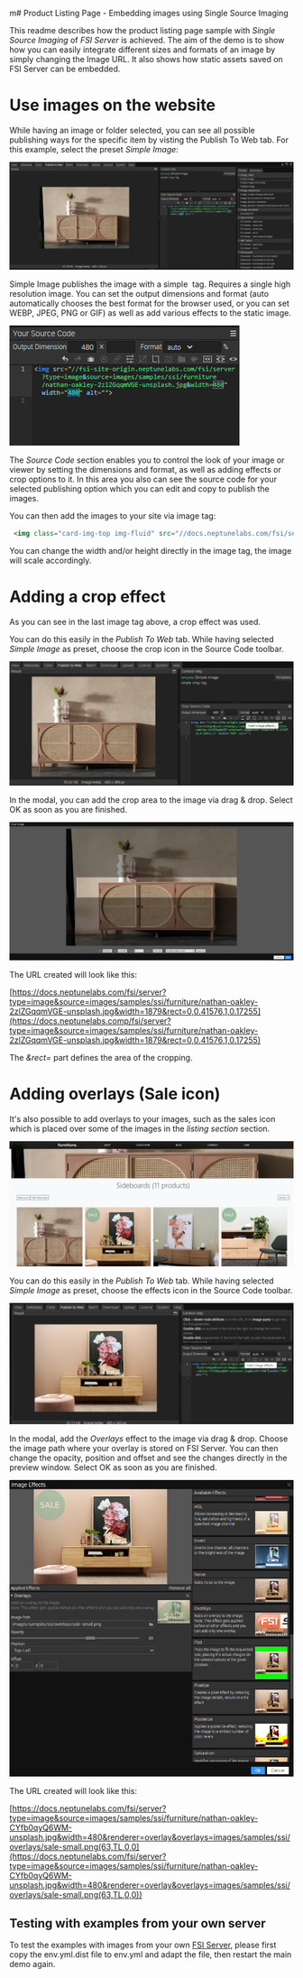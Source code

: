 m# Product Listing Page - Embedding images using Single Source Imaging

This readme describes how the product listing page sample with *Single Source Imaging* of *FSI Server* is achieved.
The aim of the demo is to show how you can easily integrate different sizes and formats of an image by simply changing the Image URL.
It also shows how static assets saved on FSI Server can be embedded.

# Use images on the website

While having an image or folder selected, you can see all possible publishing ways for the specific item by visting the Publish To Web tab.
For this example, select the preset *Simple Image*:

![Config Image](readme-plp-1.png)

Simple Image publishes the image with a simple <img> tag. Requires a single high resolution image. You can set the output dimensions and format (auto automatically chooses the best format for the browser used, or you can set WEBP, JPEG, PNG or GIF) as well as add various effects to the static image.

![Config Image](readme-plp-2.png)

The *Source Code* section enables you to control the look of your image or viewer by setting the dimensions and format, as well as adding effects or crop options to it.
In this area you also can see the source code for your selected publishing option which you can edit and copy to publish the images.

You can then add the images to your site via image tag:

```html
 <img class="card-img-top img-fluid" src="//docs.neptunelabs.com/fsi/server?type=image&source=images/samples/ssi/furniture/nathan-oakley-boFO5uIUKUU-unsplash.jpg&width=283" alt="" width="283">
```
You can change the width and/or height directly in the image tag, the image will scale accordingly.

# Adding a crop effect

As you can see in the last image tag above, a crop effect was used.

You can do this easily in the *Publish To Web* tab. While having selected *Simple Image* as preset,
choose the crop icon in the Source Code toolbar.

![Config Image](readme-plp-3.png)

In the modal, you can add the crop area to the image via drag & drop.
Select OK as soon as you are finished.

![Config Image](readme-plp-4.png)

The URL created will look like this:


[https://docs.neptunelabs.com/fsi/server?type=image&source=images/samples/ssi/furniture/nathan-oakley-2zlZGqqmVGE-unsplash.jpg&width=1879&rect=0,0.41576,1,0.17255](https://docs.neptunelabs.comp/fsi/server?type=image&source=images/samples/ssi/furniture/nathan-oakley-2zlZGqqmVGE-unsplash.jpg&width=1879&rect=0,0.41576,1,0.17255)

The *&rect=* part defines the area of the cropping.

# Adding overlays (Sale icon)

It's also possible to add overlays to your images, such as the sales icon which is placed
over some of the images in the *listing section* section.

![Config Image](readme-plp-5.png)

You can do this easily in the *Publish To Web* tab. While having selected *Simple Image* as preset,
choose the effects icon in the Source Code toolbar.

![Config Image](readme-plp-6.png)

In the modal, add the *Overlays* effect to the image via drag & drop.
Choose the image path where your overlay is stored on FSI Server. You can then change the opacity, position and offset and
see the changes directly in the preview window.
Select OK as soon as you are finished.

![Config Image](readme-plp-7.png)

The URL created will look like this:


[https://docs.neptunelabs.com/fsi/server?type=image&source=images/samples/ssi/furniture/nathan-oakley-CYfb0qyQ6WM-unsplash.jpg&width=480&renderer=overlay&overlays=images/samples/ssi/overlays/sale-small.png(63,TL,0,0](https://docs.neptunelabs.com/fsi/server?type=image&source=images/samples/ssi/furniture/nathan-oakley-CYfb0qyQ6WM-unsplash.jpg&width=480&renderer=overlay&overlays=images/samples/ssi/overlays/sale-small.png(63,TL,0,0))


## Testing with examples from  your own server

To test the examples with images from your own [FSI Server](https://www.neptunelabs.com/fsi-server/), please first copy the env.yml.dist file to env.yml and adapt the file, then restart the main demo again.
